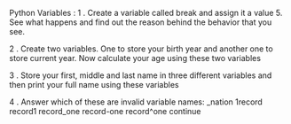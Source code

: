 Python Variables :
1 . Create a variable called break and assign it a value 5. See what happens and find out the reason behind the behavior that you see.

2 . Create two variables. One to store your birth year and another one to store current year. Now calculate your age using these two variables

3 . Store your first, middle and last name in three different variables and then print your full name using these variables

4 . Answer which of these are invalid variable names: _nation 1record record1 record_one record-one record^one continue